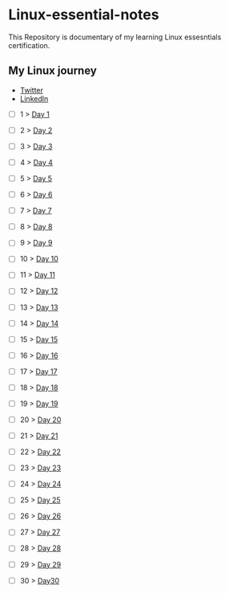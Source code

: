 # Linux-essential-notes
This Repository is documentary of my learning Linux essesntials certification. 

## My Linux journey

- [Twitter](https://twitter.com/PaulAnsh1)
- [LinkedIn](https://www.linkedin.com/in/anshpaul)


- [ ]  1 > [Day 1](progress/day1.md)
- [ ]  2 > [Day 2](progress/day2.md)
- [ ]  3 > [Day 3](progress/day3.md)
- [ ]  4 > [Day 4](progress/day4.md)
- [ ]  5 > [Day 5](progress/day5.md)
- [ ]  6 > [Day 6](progress/day6.md)
- [ ]  7 > [Day 7](progress/day7.md)
- [ ]  8 > [Day 8](progress/day8.md)
- [ ]  9 > [Day 9](progress/day9.md)
- [ ]  10 > [Day 10](progress/day10.md)

- [ ]  11 > [Day 11](progress/day11.md)
- [ ]  12 > [Day 12](progress/day12.md)
- [ ]  13 > [Day 13](progress/day13.md)
- [ ]  14 > [Day 14](progress/day14.md)
- [ ]  15 > [Day 15](progress/day15.md)
- [ ]  16 > [Day 16](progress/day16.md)
- [ ]  17 > [Day 17](progress/day17.md)
- [ ]  18 > [Day 18](progress/day18.md)
- [ ]  19 > [Day 19](progress/day19.md)
- [ ]  20 > [Day 20](progress/day20.md)

- [ ]  21 > [Day 21](progress/day21.md)
- [ ]  22 > [Day 22](progress/day22.md)
- [ ]  23 > [Day 23](progress/day23.md)
- [ ]  24 > [Day 24](progress/day24.md)
- [ ]  25 > [Day 25](progress/day25.md)
- [ ]  26 > [Day 26](progress/day26.md)
- [ ]  27 > [Day 27](progress/day27.md)
- [ ]  28 > [Day 28](progress/day28.md)
- [ ]  29 > [Day 29](progress/day29.md)
- [ ]  30 > [Day30](progress/day30.md)
